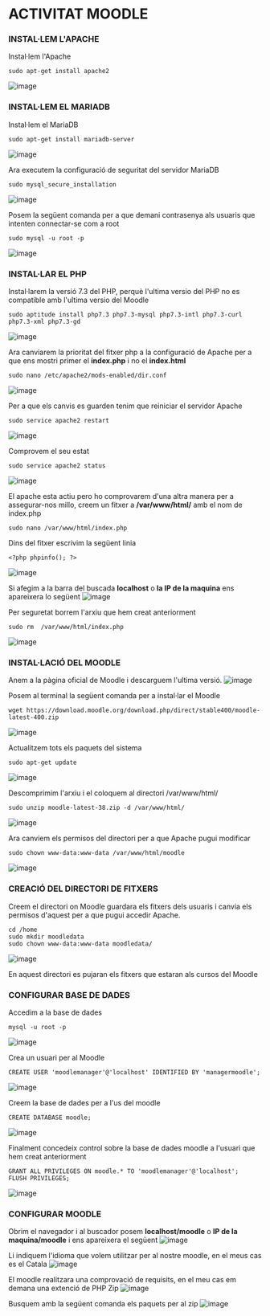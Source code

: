 # ACTIVITAT MOODLE 


### INSTAL·LEM L'APACHE

Instal·lem l'Apache
```
sudo apt-get install apache2
```
![image](https://user-images.githubusercontent.com/114162276/203822015-99774938-b499-48e3-aded-be6a4b4d578b.png)


### INSTAL·LEM EL MARIADB

Instal·lem el MariaDB
```
sudo apt-get install mariadb-server
```
![image](https://user-images.githubusercontent.com/114162276/203822532-5a67ad55-343e-49cd-8cc1-66b6ec41359c.png)

Ara executem la configuració de seguritat del servidor MariaDB
```
sudo mysql_secure_installation
```
![image](https://user-images.githubusercontent.com/114162276/203823658-a0c34dbe-7b5a-4869-bd95-0bb2d2555fd5.png)

Posem la següent comanda per a que demani contrasenya als usuaris que intenten connectar-se com a root

```
sudo mysql -u root -p
```
![image](https://user-images.githubusercontent.com/114162276/203825097-8483bfc2-0faa-46e4-87f5-9492db216d33.png)


### INSTAL·LAR EL PHP

Instal·larem la versió 7.3 del PHP, perquè l'ultima versio del PHP no es compatible amb l'ultima versio del Moodle
```
sudo aptitude install php7.3 php7.3-mysql php7.3-intl php7.3-curl php7.3-xml php7.3-gd
```
![image](https://user-images.githubusercontent.com/114162276/203827179-9031d5a4-19b1-427e-b9fd-4b17fe0edb95.png)

Ara canviarem la prioritat del fitxer php a la configuració de Apache per a que ens mostri primer el **index.php** i no el **index.html**
```
sudo nano /etc/apache2/mods-enabled/dir.conf

```
![image](https://user-images.githubusercontent.com/114162276/203828797-c3bd5929-c128-4f6b-bf00-9c2a7880d669.png)

Per a que els canvis es guarden tenim que reiniciar el servidor Apache
```
sudo service apache2 restart
```
![image](https://user-images.githubusercontent.com/114162276/203829161-1cb31e5d-9fd7-45c2-84d4-0d68c8987ce2.png)

Comprovem el seu estat
```
sudo service apache2 status
```
![image](https://user-images.githubusercontent.com/114162276/203829294-ed6c6519-f052-4fe3-b8c0-af56212c924c.png)

El apache esta actiu pero ho comprovarem d'una altra manera per a assegurar-nos millo, creem un fitxer a **/var/www/html/** amb el nom de index.php
```
sudo nano /var/www/html/index.php
```
Dins del fitxer escrivim la següent linia
```
<?php phpinfo(); ?>
```
![image](https://user-images.githubusercontent.com/114162276/203831281-397a7262-9bc0-4f29-9488-ca2ce53b852b.png)

Si afegim a la barra del buscada **localhost** o **la IP de la maquina** ens apareixera lo següent
![image](https://user-images.githubusercontent.com/114162276/203831706-d82f45e0-36a4-4ff6-b833-699529a7453c.png)

Per seguretat borrem l'arxiu que hem creat anteriorment
```
sudo rm  /var/www/html/index.php
```
![image](https://user-images.githubusercontent.com/114162276/203832217-b8a050ad-3c77-4e36-a7ab-a6219a453cd3.png)


### INSTAL·LACIÓ DEL MOODLE

Anem a la pàgina oficial de Moodle i descarguem l'ultima versió.
![image](https://user-images.githubusercontent.com/114162276/203820107-1f21f59e-2150-4eb3-aecd-5a6752feb6d8.png)

Posem al terminal la següent comanda per a instal·lar el Moodle 
```
wget https://download.moodle.org/download.php/direct/stable400/moodle-latest-400.zip
```
![image](https://user-images.githubusercontent.com/114162276/203820522-1ccd1e3d-6afa-4f36-a36b-1da103f67b67.png)

Actualitzem tots els paquets del sistema
```
sudo apt-get update
```
![image](https://user-images.githubusercontent.com/114162276/203821696-6aba8508-0a4a-4c4b-bd9a-1411d237090e.png)

Descomprimim l'arxiu i el coloquem al directori /var/www/html/
```
sudo unzip moodle-latest-38.zip -d /var/www/html/
```
![image](https://user-images.githubusercontent.com/114162276/203833266-0743b12e-9365-4469-b1ec-c18ef6ae76c4.png)

Ara canviem els permisos del directori per a que Apache pugui modificar
```
sudo chown www-data:www-data /var/www/html/moodle
```
![image](https://user-images.githubusercontent.com/114162276/203833769-1ece2c47-8b6a-408c-b3ec-4716169fc530.png)

### CREACIÓ DEL DIRECTORI DE FITXERS

Creem el directori on Moodle guardara els fitxers dels usuaris i canvia els permisos d'aquest per a que pugui accedir Apache.
```
cd /home
sudo mkdir moodledata
sudo chown www-data:www-data moodledata/
```
![image](https://user-images.githubusercontent.com/114162276/203834355-39b051d7-9a6c-4870-8737-76f2af450678.png)

En aquest directori es pujaran els fitxers que estaran als cursos del Moodle

### CONFIGURAR BASE DE DADES

Accedim a la base de dades
```
mysql -u root -p
```
![image](https://user-images.githubusercontent.com/114162276/203845258-82dae297-a282-4783-b283-077a3b88de33.png)

Crea un usuari per al Moodle
```
CREATE USER 'moodlemanager'@'localhost' IDENTIFIED BY 'managermoodle';
```
![image](https://user-images.githubusercontent.com/114162276/203845440-70173dd7-637d-46c4-aeab-60ad0726d58f.png)

Creem la base de dades per a l'us del moodle

```
CREATE DATABASE moodle;
```
![image](https://user-images.githubusercontent.com/114162276/203845671-fd7c0aaa-5019-4ad2-b6da-8ca25ef49a9a.png)

Finalment concedeix control sobre la base de dades moodle a l'usuari que hem creat anteriorment 
```
GRANT ALL PRIVILEGES ON moodle.* TO 'moodlemanager'@'localhost';
FLUSH PRIVILEGES;
```
![image](https://user-images.githubusercontent.com/114162276/203845952-5bc093b4-255c-4e6e-aebc-e699f766b7fb.png)


### CONFIGURAR MOODLE

Obrim el navegador i al buscador posem **localhost/moodle** o **IP de la maquina/moodle** i ens apareixera el següent
![image](https://user-images.githubusercontent.com/114162276/203846190-2383a429-2eb5-4445-8d09-11121e2bcdd4.png)

Li indiquem l'idioma que volem utilitzar per al nostre moodle, en el meus cas es el Catala
![image](https://user-images.githubusercontent.com/114162276/205075628-3e13438b-4d57-426b-a75c-8dbde975a323.png)

El moodle realitzara una comprovació de requisits, en el meu cas em demana una extenció de PHP Zip
![image](https://user-images.githubusercontent.com/114162276/205076788-e487e10c-302d-46c3-a184-82125a4192f5.png)

Busquem amb la següent comanda els paquets per al zip
![image](https://user-images.githubusercontent.com/114162276/205078041-d9c8f2eb-d882-43d8-8841-cddee61d31d2.png)

























